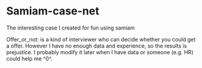 # Samiam-case-net
The interesting case I created for fun using samiam

Offer_or_not: is a kind of interviewer who can decide whether you could get a offer. However I have no enough data and experience, so the results is prejustice. I probably modify it later when I have data or someone (e.g. HR) could help me ^0^.
